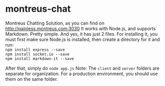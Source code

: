 # montreus-chat
Montreus Chatting Solution, as you can find on http://painless.montreus.com:3030
It works with Node.js, and supports Markdown. Pretty simple. And yes, it has just 2 files.
For installing it, you must first make sure Node.js is installed, then create a directory for it and run:
<br>
  `npm install express --save`
<br>
  `npm install socket.io --save`
<br>
  `npm install markdown-it --save`
  
  After that, simply do `node app.js`
Note: The `client` and `server` folders are separate for organization. For a production environment, you should use them on the same folder.
